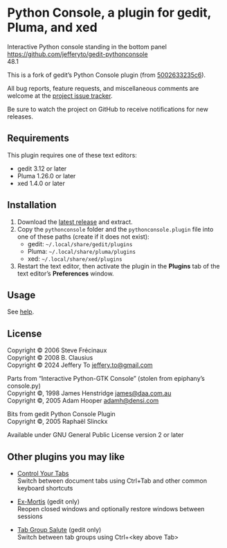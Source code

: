# Python Console, a plugin for gedit, Pluma, and xed

Interactive Python console standing in the bottom panel  
<https://github.com/jefferyto/gedit-pythonconsole>  
48.1

This is a fork of gedit’s Python Console plugin (from [5002633235c6]).

All bug reports, feature requests, and miscellaneous comments are
welcome at the [project issue tracker].

Be sure to watch the project on GitHub to receive notifications for new
releases.

[5002633235c6]: https://gitlab.gnome.org/World/gedit/gedit/-/tree/5002633235c6a389df1a2ae9733f5bfaefe838f9
[project issue tracker]: https://github.com/jefferyto/gedit-pythonconsole/issues

## Requirements

This plugin requires one of these text editors:

*   gedit 3.12 or later
*   Pluma 1.26.0 or later
*   xed 1.4.0 or later

## Installation

1.  Download the [latest release] and extract.
2.  Copy the `pythonconsole` folder and the `pythonconsole.plugin` file
    into one of these paths (create if it does not exist):
    * gedit: `~/.local/share/gedit/plugins`
    * Pluma: `~/.local/share/pluma/plugins`
    * xed: `~/.local/share/xed/plugins`
3.  Restart the text editor, then activate the plugin in the **Plugins**
    tab of the text editor’s **Preferences** window.

[latest release]: https://github.com/jefferyto/gedit-pythonconsole/releases/latest

## Usage

See [help].

[help]: help/README.md

## License

Copyright © 2006 Steve Frécinaux  
Copyright © 2008 B. Clausius  
Copyright © 2024 Jeffery To <jeffery.to@gmail.com>

Parts from “Interactive Python-GTK Console” (stolen from epiphany’s console.py)  
    Copyright ©, 1998 James Henstridge <james@daa.com.au>  
    Copyright ©, 2005 Adam Hooper <adamh@densi.com>

Bits from gedit Python Console Plugin  
    Copyright ©, 2005 Raphaël Slinckx

Available under GNU General Public License version 2 or later

## Other plugins you may like

*   [Control Your Tabs]  
    Switch between document tabs using Ctrl+Tab and other common keyboard shortcuts

*   [Ex-Mortis] (gedit only)  
    Reopen closed windows and optionally restore windows between sessions

*   [Tab Group Salute] (gedit only)  
    Switch between tab groups using Ctrl+\<key above Tab\>

[Control Your Tabs]: https://github.com/jefferyto/gedit-control-your-tabs
[Ex-Mortis]: https://github.com/jefferyto/gedit-ex-mortis
[Tab Group Salute]: https://github.com/jefferyto/gedit-tab-group-salute
